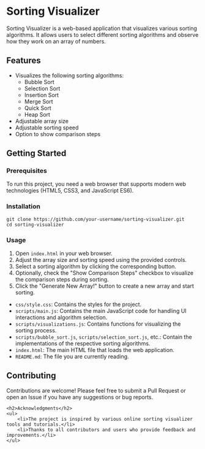 <h1>Sorting Visualizer</h1>
    <p>Sorting Visualizer is a web-based application that visualizes various sorting algorithms. It allows users to select different sorting algorithms and observe how they work on an array of numbers.</p>
    <h2>Features</h2>
    <ul>
        <li>Visualizes the following sorting algorithms:
            <ul>
                <li>Bubble Sort</li>
                <li>Selection Sort</li>
                <li>Insertion Sort</li>
                <li>Merge Sort</li>
                <li>Quick Sort</li>
                <li>Heap Sort</li>
            </ul>
        </li>
        <li>Adjustable array size</li>
        <li>Adjustable sorting speed</li>
        <li>Option to show comparison steps</li>
    </ul>
    <h2>Getting Started</h2>
    <h3>Prerequisites</h3>
    <p>To run this project, you need a web browser that supports modern web technologies (HTML5, CSS3, and JavaScript ES6).</p>
    <h3>Installation</h3>
    <pre><code>git clone https://github.com/your-username/sorting-visualizer.git
cd sorting-visualizer</code></pre>
    <h3>Usage</h3>
    <ol>
        <li>Open <code>index.html</code> in your web browser.</li>
        <li>Adjust the array size and sorting speed using the provided controls.</li>
        <li>Select a sorting algorithm by clicking the corresponding button.</li>
        <li>Optionally, check the "Show Comparison Steps" checkbox to visualize the comparison steps during sorting.</li>
        <li>Click the "Generate New Array!" button to create a new array and start sorting.</li>
    </ol>
    <ul>
        <li><code>css/style.css</code>: Contains the styles for the project.</li>
        <li><code>scripts/main.js</code>: Contains the main JavaScript code for handling UI interactions and algorithm selection.</li>
        <li><code>scripts/visualizations.js</code>: Contains functions for visualizing the sorting process.</li>
        <li><code>scripts/bubble_sort.js</code>, <code>scripts/selection_sort.js</code>, etc.: Contain the implementations of the respective sorting algorithms.</li>
        <li><code>index.html</code>: The main HTML file that loads the web application.</li>
        <li><code>README.md</code>: The file you are currently reading.</li>
    </ul>
    <h2>Contributing</h2>
    <p>Contributions are welcome! Please feel free to submit a Pull Request or open an Issue if you have any suggestions or bug reports.</p>
    
    <h2>Acknowledgments</h2>
    <ul>
        <li>The project is inspired by various online sorting visualizer tools and tutorials.</li>
        <li>Thanks to all contributors and users who provide feedback and improvements.</li>
    </ul>
